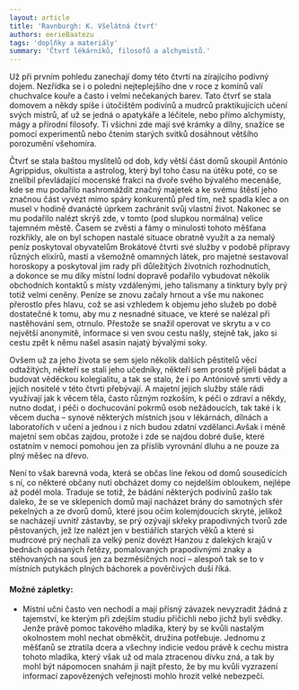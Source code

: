 ```yaml
---
layout: article
title: 'Ravnburgh: K. Všelátná čtvrť'
authors: eerieBaatezu
tags: 'doplňky a materiály'
summary: 'Čtvrť lékárníků, filosofů a alchymistů.'
---
```


Už při prvním pohledu zanechají domy této čtvrti na zírajícího podivný dojem. Nezřídka se i o poledni nejteplejšího dne v roce z komínů valí chuchvalce kouře a často i velmi nečekaných barev. Tato čtvrť se stala domovem a někdy spíše i útočištěm podivínů a mudrců praktikujících učení svých mistrů, ať už se jedná o apatykáře a léčitele, nebo přímo alchymisty, mágy a přírodní filosofy. Ti všichni zde mají své krámky a dílny, snažíce se pomocí experimentů nebo čtením starých svitků dosáhnout většího porozumění všehomíra.

Čtvrť se stala baštou myslitelů od dob, kdy větší část domů skoupil António Agrippidus, okultista a astrolog, který byl toho času na útěku poté, co se znelíbil převládající mocenské frakci na dvoře svého bývalého mecenáše, kde se mu podařilo nashromáždit značný majetek a ke svému štěstí jeho značnou část vyvézt mimo spáry konkurentů před tím, než spadla klec a on musel v hodině dvanácté úprkem zachránit svůj vlastní život. Nakonec se mu podařilo nalézt skrýš zde, v tomto (pod slupkou normálna) velice tajemném městě. Časem se zvěsti a fámy o minulosti tohoto měšťana rozkřikly, ale on byl schopen nastalé situace obratně využít a za nemalý peníz poskytoval obyvatelům Brokátové čtvrti své služby v podobě přípravy různých elixírů, mastí a všemožně omamných látek, pro majetné sestavoval horoskopy a poskytoval jim rady při důležitých životních rozhodnutích, a dokonce se mu díky místní lodní dopravě podařilo vybudovat několik obchodních kontaktů s místy vzdálenými, jeho talismany a tinktury byly prý totiž velmi ceněny. Peníze se znovu začaly hrnout a vše mu nakonec přerostlo přes hlavu, což se asi vzhledem k objemu jeho služeb po době dostatečné k tomu, aby mu z nesnadné situace, ve které se nalézal při nastěhování sem, otrnulo. Přestože se snažil operovat ve skrytu a v co největší anonymitě, informace si ven svou cestu našly, stejně tak, jako si cestu zpět k němu našel asasin najatý bývalými soky.

Ovšem už za jeho života se sem sjelo několik dalších pěstitelů věcí odtažitých, někteří se stali jeho učedníky, někteří sem prostě přijeli bádat a budovat věděckou kolegialitu, a tak se stalo, že i po Antóniově smrti vědy a jejich nositelé v této čtvrti přebývají. A majetní jejich služby stále rádi využívají jak k věcem těla, často různým rozkoším, k péči o zdraví a někdy, nutno dodat, i péči o dochucování pokrmů osob nežádoucích, tak také i k věcem ducha – synové některých místních jsou v lékárnách, dílnách a laboratořích v učení a jednou i z nich budou zdatní vzdělanci.Avšak i méně majetní sem občas zajdou, protože i zde se najdou dobré duše, které ostatním v nemoci pomohou jen za příslib vyrovnání dluhu a ne pouze za plný měšec na dřevo.

Není to však barevná voda, která se občas line řekou od domů sousedících s ní, co některé občany nutí obcházet domy co nejdelším obloukem, nejlépe až podél mola. Traduje se totiž, že bádání některých podivínů zašlo tak daleko, že se ve sklepeních domů mají nacházet brány do samotných sfér pekelných a ze dvorů domů, které jsou očím kolemjdoucích skryté, jelikož se nacházejí uvnitř zástavby, se prý ozývají skřeky prapodivných tvorů zde pěstovaných, jež lze nalézt jen v bestiářích starých věků a které si mudrcové prý nechali za velký peníz dovézt Hanzou z dalekých krajů v bednách opásaných řetězy, pomalovaných prapodivnými znaky a stěhovaných na souš jen za bezměsíčných nocí – alespoň tak se to v místních putykách plných báchorek a pověrčivých duší říká.

#### Možné zápletky:

- Místní učni často ven nechodí a mají přísný závazek nevyzradit žádná z tajemství, ke kterým při zdejším studiu přičichli nebo jichž byli svědky. Jenže právě pomoc takového mladíka, který by se kvůli nastalým okolnostem mohl nechat obměkčit, družina potřebuje. Jednomu z měšťanů se ztratila dcera a všechny indicie vedou právě k cechu mistra tohoto mladíka, který však už od mala ztracenou dívku zná, a tak by mohl být nápomocen snahám ji najít přesto, že by mu kvůli vyzrazení informací zapovězených veřejnosti mohlo hrozit velké nebezpečí.
